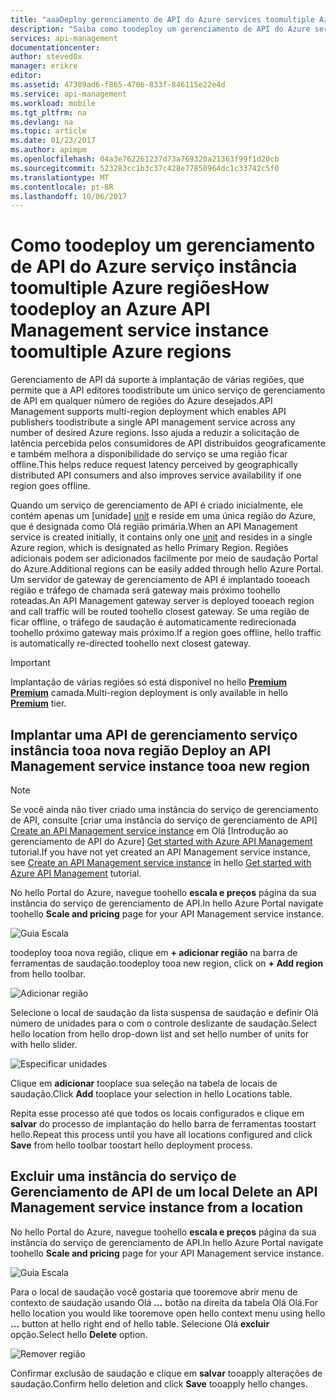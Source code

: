 ```yaml
---
title: "aaaDeploy gerenciamento de API do Azure services toomultiple Azure regiões | Microsoft Docs"
description: "Saiba como toodeploy um gerenciamento de API do Azure serviço instância toomultiple Azure regiões."
services: api-management
documentationcenter: 
author: steved0x
manager: erikre
editor: 
ms.assetid: 47389ad6-f865-4706-833f-846115e22e4d
ms.service: api-management
ms.workload: mobile
ms.tgt_pltfrm: na
ms.devlang: na
ms.topic: article
ms.date: 01/23/2017
ms.author: apimpm
ms.openlocfilehash: 04a3e762261237d73a769320a21363f99f1d20cb
ms.sourcegitcommit: 523283cc1b3c37c428e77850964dc1c33742c5f0
ms.translationtype: MT
ms.contentlocale: pt-BR
ms.lasthandoff: 10/06/2017
---
```

# <a name="how-toodeploy-an-azure-api-management-service-instance-toomultiple-azure-regions"></a><span data-ttu-id="9cf1d-103">Como toodeploy um gerenciamento de API do Azure serviço instância toomultiple Azure regiões</span><span class="sxs-lookup"><span data-stu-id="9cf1d-103">How toodeploy an Azure API Management service instance toomultiple Azure regions</span></span>
<span data-ttu-id="9cf1d-104">Gerenciamento de API dá suporte à implantação de várias regiões, que permite que a API editores toodistribute um único serviço de gerenciamento de API em qualquer número de regiões do Azure desejados.</span><span class="sxs-lookup"><span data-stu-id="9cf1d-104">API Management supports multi-region deployment which enables API publishers toodistribute a single API management service across any number of desired Azure regions.</span></span> <span data-ttu-id="9cf1d-105">Isso ajuda a reduzir a solicitação de latência percebida pelos consumidores de API distribuídos geograficamente e também melhora a disponibilidade do serviço se uma região ficar offline.</span><span class="sxs-lookup"><span data-stu-id="9cf1d-105">This helps reduce request latency perceived by geographically distributed API consumers and also improves service availability if one region goes offline.</span></span> 

<span data-ttu-id="9cf1d-106">Quando um serviço de gerenciamento de API é criado inicialmente, ele contém apenas um [unidade] [ unit] e reside em uma única região do Azure, que é designada como Olá região primária.</span><span class="sxs-lookup"><span data-stu-id="9cf1d-106">When an API Management service is created initially, it contains only one [unit][unit] and resides in a single Azure region, which is designated as hello Primary Region.</span></span> <span data-ttu-id="9cf1d-107">Regiões adicionais podem ser adicionados facilmente por meio de saudação Portal do Azure.</span><span class="sxs-lookup"><span data-stu-id="9cf1d-107">Additional regions can be easily added through hello Azure Portal.</span></span> <span data-ttu-id="9cf1d-108">Um servidor de gateway de gerenciamento de API é implantado tooeach região e tráfego de chamada será gateway mais próximo toohello roteadas.</span><span class="sxs-lookup"><span data-stu-id="9cf1d-108">An API Management gateway server is deployed tooeach region and call traffic will be routed toohello closest gateway.</span></span> <span data-ttu-id="9cf1d-109">Se uma região de ficar offline, o tráfego de saudação é automaticamente redirecionada toohello próximo gateway mais próximo.</span><span class="sxs-lookup"><span data-stu-id="9cf1d-109">If a region goes offline, hello traffic is automatically re-directed toohello next closest gateway.</span></span> 

> [!IMPORTANT]
> <span data-ttu-id="9cf1d-110">Implantação de várias regiões só está disponível no hello  **[Premium] [ Premium]**  camada.</span><span class="sxs-lookup"><span data-stu-id="9cf1d-110">Multi-region deployment is only available in hello **[Premium][Premium]** tier.</span></span>
> 
> 

## <span data-ttu-id="9cf1d-111"><a name="add-region"></a>Implantar uma API de gerenciamento serviço instância tooa nova região</span><span class="sxs-lookup"><span data-stu-id="9cf1d-111"><a name="add-region"> </a>Deploy an API Management service instance tooa new region</span></span>
> [!NOTE]
> <span data-ttu-id="9cf1d-112">Se você ainda não tiver criado uma instância do serviço de gerenciamento de API, consulte [criar uma instância do serviço de gerenciamento de API] [ Create an API Management service instance] em Olá [Introdução ao gerenciamento de API do Azure] [ Get started with Azure API Management] tutorial.</span><span class="sxs-lookup"><span data-stu-id="9cf1d-112">If you have not yet created an API Management service instance, see [Create an API Management service instance][Create an API Management service instance] in hello [Get started with Azure API Management][Get started with Azure API Management] tutorial.</span></span>
> 
> 

<span data-ttu-id="9cf1d-113">No hello Portal do Azure, navegue toohello **escala e preços** página da sua instância do serviço de gerenciamento de API.</span><span class="sxs-lookup"><span data-stu-id="9cf1d-113">In hello Azure Portal navigate toohello **Scale and pricing** page for your API Management service instance.</span></span> 

![Guia Escala][api-management-scale-service]

<span data-ttu-id="9cf1d-115">toodeploy tooa nova região, clique em **+ adicionar região** na barra de ferramentas de saudação.</span><span class="sxs-lookup"><span data-stu-id="9cf1d-115">toodeploy tooa new region, click on **+ Add region** from hello toolbar.</span></span>

![Adicionar região][api-management-add-region]

<span data-ttu-id="9cf1d-117">Selecione o local de saudação da lista suspensa de saudação e definir Olá número de unidades para o com o controle deslizante de saudação.</span><span class="sxs-lookup"><span data-stu-id="9cf1d-117">Select hello location from hello drop-down list and set hello number of units for with hello slider.</span></span>

![Especificar unidades][api-management-select-location-units]

<span data-ttu-id="9cf1d-119">Clique em **adicionar** tooplace sua seleção na tabela de locais de saudação.</span><span class="sxs-lookup"><span data-stu-id="9cf1d-119">Click **Add** tooplace your selection in hello Locations table.</span></span> 

<span data-ttu-id="9cf1d-120">Repita esse processo até que todos os locais configurados e clique em **salvar** do processo de implantação do hello barra de ferramentas toostart hello.</span><span class="sxs-lookup"><span data-stu-id="9cf1d-120">Repeat this process until you have all locations configured and click **Save** from hello toolbar toostart hello deployment process.</span></span>

## <span data-ttu-id="9cf1d-121"><a name="remove-region"> </a>Excluir uma instância do serviço de Gerenciamento de API de um local</span><span class="sxs-lookup"><span data-stu-id="9cf1d-121"><a name="remove-region"> </a>Delete an API Management service instance from a location</span></span>
<span data-ttu-id="9cf1d-122">No hello Portal do Azure, navegue toohello **escala e preços** página da sua instância do serviço de gerenciamento de API.</span><span class="sxs-lookup"><span data-stu-id="9cf1d-122">In hello Azure Portal navigate toohello **Scale and pricing** page for your API Management service instance.</span></span> 

![Guia Escala][api-management-scale-service]

<span data-ttu-id="9cf1d-124">Para o local de saudação você gostaria que tooremove abrir menu de contexto de saudação usando Olá **...**  botão na direita da tabela Olá Olá.</span><span class="sxs-lookup"><span data-stu-id="9cf1d-124">For hello location you would like tooremove open hello context menu using hello **...** button at hello right end of hello table.</span></span> <span data-ttu-id="9cf1d-125">Selecione Olá **excluir** opção.</span><span class="sxs-lookup"><span data-stu-id="9cf1d-125">Select hello **Delete** option.</span></span>

![Remover região][api-management-remove-region]

<span data-ttu-id="9cf1d-127">Confirmar exclusão de saudação e clique em **salvar** tooapply alterações de saudação.</span><span class="sxs-lookup"><span data-stu-id="9cf1d-127">Confirm hello deletion and click **Save** tooapply hello changes.</span></span>

[api-management-management-console]: ./media/api-management-howto-deploy-multi-region/api-management-management-console.png

[api-management-scale-service]: ./media/api-management-howto-deploy-multi-region/api-management-scale-service.png
[api-management-add-region]: ./media/api-management-howto-deploy-multi-region/api-management-add-region.png
[api-management-select-location-units]: ./media/api-management-howto-deploy-multi-region/api-management-select-location-units.png
[api-management-remove-region]: ./media/api-management-howto-deploy-multi-region/api-management-remove-region.png

[Create an API Management service instance]: api-management-get-started.md#create-service-instance
[Get started with Azure API Management]: api-management-get-started.md

[Deploy an API Management service instance tooa new region]: #add-region
[Delete an API Management service instance from a region]: #remove-region

[unit]: http://azure.microsoft.com/pricing/details/api-management/
[Premium]: http://azure.microsoft.com/pricing/details/api-management/

